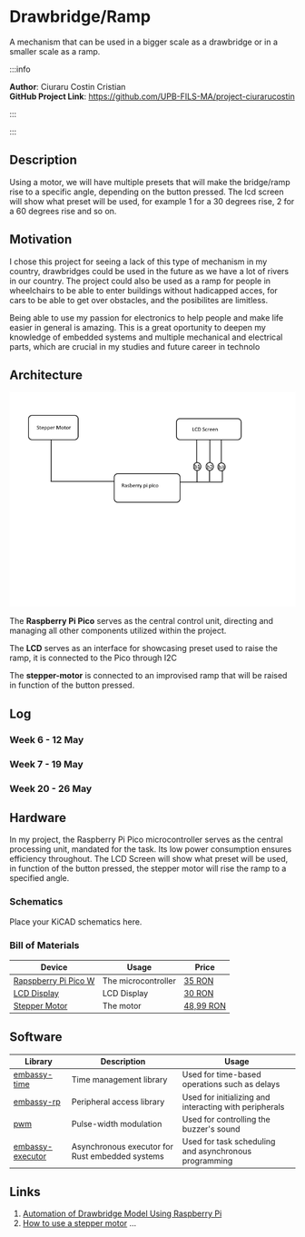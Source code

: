 # Drawbridge/Ramp
A mechanism that can be used in a bigger scale as a drawbridge or in a smaller scale as a ramp.

:::info 

**Author**: Ciuraru Costin Cristian \
**GitHub Project Link**: https://github.com/UPB-FILS-MA/project-ciurarucostin

:::

:::

## Description

Using a motor, we will have multiple presets that will make the bridge/ramp rise to a specific angle, depending on the button pressed.
The lcd screen will show what preset will be used, for example 1 for a 30 degrees rise, 2 for a 60 degrees rise and so on.

## Motivation

I chose this project for seeing a lack of this type of mechanism in my country, drawbridges could be used in the future as we have a lot of rivers in our country. The project 
could also be used as a ramp for people in wheelchairs to be able to enter buildings without hadicapped acces, for cars to be able to get over obstacles, and the posibilites are limitless.

Being able to use my passion for electronics to help people and make life easier in general is amazing. This is a great oportunity to deepen my knowledge of 
embedded systems and multiple mechanical and electrical parts, which are crucial in my studies and future career in technolo

## Architecture 
![Architecture photo](./projection.png)


The **Raspberry Pi Pico** serves as the central control unit, directing and managing all other components utilized within the project.


The **LCD** serves as an interface for showcasing preset used to raise the ramp, it is connected to the Pico through I2C

The **stepper-motor** is connected to an improvised ramp that will be raised in function of the button pressed.

## Log

<!-- write every week your progress here -->

### Week 6 - 12 May

### Week 7 - 19 May

### Week 20 - 26 May

## Hardware

In my project, the Raspberry Pi Pico microcontroller serves as the central processing unit, mandated for the task. Its low power consumption ensures efficiency throughout. The LCD Screen will show what preset will be used, in function of the button pressed, the stepper motor will rise the ramp to a specified angle.

### Schematics

Place your KiCAD schematics here.

### Bill of Materials

<!-- Fill out this table with all the hardware components that you might need.

The format is 
```
| Device | Usage | Price |
|--------|--------|-------|
| [Rapspberry Pi Pico W](https://www.raspberrypi.com/documentation/microcontrollers/raspberry-pi-pico.html) | The microcontroller | [35 RON](https://www.optimusdigital.ro/en/raspberry-pi-boards/12394-raspberry-pi-pico-w.html) |
| [LCD Display](https://www.waveshare.com/datasheet/LCD_en_PDF/LCD1602.pdf) | LCD Display| [30 RON](https://www.optimusdigital.ro/ro/optoelectronice-lcd-uri/62-lcd-1602-cu-interfata-i2c-si-backlight-galben-verde.html?search_query=lcd+1602&results=17) |
| Stepper Motor | Stepper Motor | [48,99 RON](https://www.optimusdigital.ro/ro/motoare-motoare-pas-cu-pas/3912-motor-pas-cu-pas-42hb34f08ab.html?search_query=stepper+motor&results=48) |

```

-->

| Device | Usage | Price |
|--------|--------|-------|
| [Rapspberry Pi Pico W](https://www.raspberrypi.com/documentation/microcontrollers/raspberry-pi-pico.html) | The microcontroller | [35 RON](https://www.optimusdigital.ro/en/raspberry-pi-boards/12394-raspberry-pi-pico-w.html) |
| [LCD Display](https://www.waveshare.com/datasheet/LCD_en_PDF/LCD1602.pdf) | LCD Display| [30 RON](https://www.optimusdigital.ro/ro/optoelectronice-lcd-uri/62-lcd-1602-cu-interfata-i2c-si-backlight-galben-verde.html?search_query=lcd+1602&results=17) |
| [Stepper Motor](https://pages.pbclinear.com/rs/909-BFY-775/images/Data-Sheet-Stepper-Motor-Support.pdf)| The motor | [48,99 RON](https://www.optimusdigital.ro/ro/motoare-motoare-pas-cu-pas/3912-motor-pas-cu-pas-42hb34f08ab.html?search_query=stepper+motor&results=48) |



## Software

| Library | Description | Usage |
|---------|-------------|-------|
|[embassy-time](https://embassy.dev/book/dev/time_keeping.html)|Time management library  |Used for time-based operations such as delays |
|[embassy-rp](https://docs.embassy.dev/embassy-rp/git/rp2040/index.html)| Peripheral access library |Used for initializing and interacting with peripherals |
|[pwm](https://docs.embassy.dev/embassy-nrf/git/nrf52840/pwm/index.html)|Pulse-width modulation |Used for controlling the buzzer's sound |
|[embassy-executor](https://docs.embassy.dev/embassy-executor/git/std/index.html)|Asynchronous executor for Rust embedded systems| Used for task scheduling and asynchronous programming|



## Links

<!-- Add a few links that inspired you and that you think you will use for your project -->

1. [Automation of Drawbridge Model Using Raspberry Pi](https://www.technoarete.org/common_abstract/pdf/IJERECE/v8/i8/Ext_18573.pdf)
2. [How to use a stepper motor](https://www.youtube.com/watch?v=nydRO0k2aKY)
...
